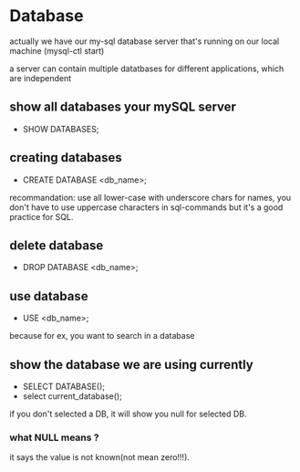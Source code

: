 # Database

actually we have our my-sql database server that's running on our local machine (mysql-ctl start)

a server can contain multiple datatbases for different applications, which are independent

## show all databases your mySQL server

- SHOW DATABASES;

## creating databases

- CREATE DATABASE <db_name>;

recommandation: use all lower-case with underscore chars for names, you don't have to use uppercase characters in sql-commands but it's a good practice for SQL.

## delete database

- DROP DATABASE <db_name>;

## use database

- USE <db_name>;

because for ex, you want to search in a database

## show the database we are using currently

- SELECT DATABASE();
- select current_database();

if you don't selected a DB, it will show you null for selected DB.

### what NULL means ?

it says the value is not known(not mean zero!!!).
